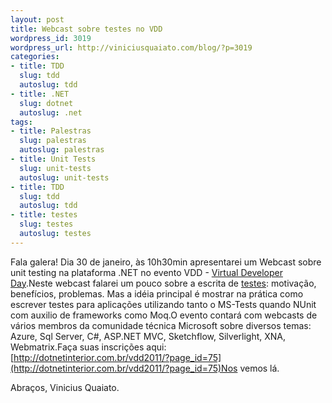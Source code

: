 ```yaml
--- 
layout: post
title: Webcast sobre testes no VDD
wordpress_id: 3019
wordpress_url: http://viniciusquaiato.com/blog/?p=3019
categories: 
- title: TDD
  slug: tdd
  autoslug: tdd
- title: .NET
  slug: dotnet
  autoslug: .net
tags: 
- title: Palestras
  slug: palestras
  autoslug: palestras
- title: Unit Tests
  slug: unit-tests
  autoslug: unit-tests
- title: TDD
  slug: tdd
  autoslug: tdd
- title: testes
  slug: testes
  autoslug: testes
---
```

Fala galera! Dia 30 de janeiro, às 10h30min apresentarei um Webcast sobre unit testing na plataforma .NET no evento VDD - [Virtual Developer Day](http://dotnetinterior.com.br/vdd2011/).Neste webcast falarei um pouco sobre a escrita de [testes](http://viniciusquaiato.com/blog/category/tdd/): motivação, benefícios, problemas. Mas a idéia principal é mostrar na prática como escrever testes para aplicações utilizando tanto o MS-Tests quando NUnit com auxilio de frameworks como Moq.O evento contará com webcasts de vários membros da comunidade técnica Microsoft sobre diversos temas: Azure, Sql Server, C#, ASP.NET MVC, Sketchflow, Silverlight, XNA, Webmatrix.Faça suas inscrições aqui: [http://dotnetinterior.com.br/vdd2011/?page_id=75](http://dotnetinterior.com.br/vdd2011/?page_id=75)Nos vemos lá.

Abraços,
Vinicius Quaiato.
